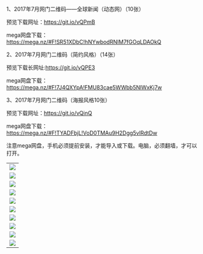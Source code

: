 1、2017年7月网门二维码——全球新闻（动态网）（10张）

预览下载网址：https://git.io/vQPmB

mega网盘下载：https://mega.nz/#F!SR51XDbC!hNYwbodRNIM7fGOqLDAOkQ

2、2017年7月网门二维码（简约风格）（14张）

预览下载长网址:https://git.io/vQPE3

mega网盘下载：https://mega.nz/#F!7J4QXYpA!FMU83cae5WWbb5NlWxKj7w
 
3、2017年7月网门二维码（海报风格10张）

预览下载网址：https://git.io/vQinQ

mega网盘下载： https://mega.nz/#F!TYADFbjL!VoD0TMAu9H2Dgg5vlRdtDw

注意mega网盘，手机必须提前安装，才能导入或下载。电脑，必须翻墙，才可以打开。

<table>
  <tr>
    <td align=center><img src="https://raw.githubusercontent.com/tu2017/tu/master/xw1.jpg" /></td>
  </tr>
  <tr>
      <td align=center><img src="https://raw.githubusercontent.com/tu2017/tu/master/xw2.jpg"/></td>
  </tr>
  <tr>
    <td align=center><img src="https://raw.githubusercontent.com/tu2017/tu/master/xw3.jpg"/></td>
    </tr>
  <tr>
      <td align=center><img src="https://raw.githubusercontent.com/tu2017/tu/master/xw4.jpg"/></td>
  </tr>
  <tr>
      <td align=center><img src="https://raw.githubusercontent.com/tu2017/tu/master/xw5.png"/></td>
  </tr>
  <tr>
      <td align=center><img src="https://raw.githubusercontent.com/tu2017/tu/master/xw6.jpg"/></td>
  </tr>
  <tr>
      <td align=center><img src="https://raw.githubusercontent.com/tu2017/tu/master/xw7.png"/></td>
  </tr>
  <tr>
      <td align=center><img src="https://raw.githubusercontent.com/tu2017/tu/master/xw8.jpg"/></td>
  </tr>
  <tr>
      <td align=center><img src="https://raw.githubusercontent.com/tu2017/tu/master/xw9.jpg"/></td>
  </tr>
  <tr>
      <td align=center><img src="https://raw.githubusercontent.com/tu2017/tu/master/xw10.jpg"/></td>
  </tr>
  <tr>
</table> 

